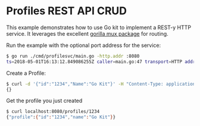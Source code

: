 # Profiles REST API CRUD

This example demonstrates how to use Go kit to implement a REST-y HTTP service.
It leverages the excellent [gorilla mux package](https://github.com/gorilla/mux) for routing.

Run the example with the optional port address for the service: 

```bash
$ go run ./cmd/profilesvc/main.go -http.addr :8080
ts=2018-05-01T16:13:12.849086255Z caller=main.go:47 transport=HTTP addr=:8080
```

Create a Profile:

```bash
$ curl -d '{"id":"1234","Name":"Go Kit"}' -H "Content-Type: application/json" -X POST http://localhost:8080/profiles/
{}
```

Get the profile you just created

```bash
$ curl localhost:8080/profiles/1234
{"profile":{"id":"1234","name":"Go Kit"}}
```
